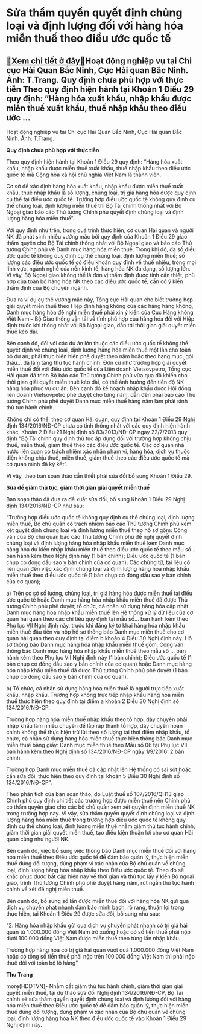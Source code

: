 Sửa thẩm quyền quyết định chủng loại và định lượng đối với hàng hóa miễn thuế theo điều ước quốc tế
===================================================================================================

[:gift:Xem chi tiết ở đây:gift:](https://hddtvn.com/sua-tham-quyen-quyet-dinh-chung-loai-va-dinh-luong-doi-voi-hang-hoa-mien-thue-theo-dieu-uoc-quoc-te/)Hoạt động nghiệp vụ tại Chi cục Hải Quan Bắc Ninh, Cục Hải quan Bắc Ninh. Ảnh: T.Trang. Quy định chưa phù hợp với thực tiễn Theo quy định hiện hành tại Khoản 1 Điều 29 quy định: ”Hàng hóa xuất khẩu, nhập khẩu được miễn thuế xuất khẩu, thuế nhập khẩu theo điều ước …
-------------------------------------------------------------------------------------------------------------------------------------------------------------------------------------------------------------------------------------------------------------------------







 






 Hoạt động nghiệp vụ tại Chi cục Hải Quan Bắc Ninh, Cục Hải quan Bắc Ninh. Ảnh: T.Trang. 


**Quy định chưa phù hợp với thực tiễn**


Theo quy định hiện hành tại Khoản 1 Điều 29 quy định: ”Hàng hóa xuất khẩu, nhập khẩu được miễn thuế xuất khẩu, thuế nhập khẩu theo điều ước quốc tế mà Cộng hòa xã hội chủ nghĩa Việt Nam là thành viên.


Cơ sở để xác định hàng hóa xuất khẩu, nhập khẩu được miễn thuế xuất khẩu, thuế nhập khẩu là số lượng, chủng loại, trị giá hàng hóa được quy định cụ thể tại điều ước quốc tế. Trường hợp điều ước quốc tế không quy định cụ thể chủng loại, định lượng miễn thuế thì Bộ Tài chính thống nhất với Bộ Ngoại giao báo cáo Thủ tướng Chính phủ quyết định chủng loại và định lượng hàng hóa miễn thuế”.


Với quy định như trên, trong quá trình thực hiện, cơ quan Hải quan và người NK đã phát sinh nhiều vướng mắc bởi quy định của Khoản 1 Điều 29 giao thẩm quyền cho Bộ Tài chính thống nhất với Bộ Ngoại giao và báo cáo Thủ tướng Chính phủ về Danh mục hàng hóa miễn thuế. Trong khi đó, đa số điều ước quốc tế không quy định cụ thể chủng loại, định lượng miễn thuế; số lượng các điều ước quốc tế có điều khoản quy định về thuế nhiều, trong mọi lĩnh vực, ngành nghề của nền kinh tế, hàng hóa NK đa dạng, số lượng lớn. Vì vậy, Bộ Ngoại giao không thể là đơn vị thẩm định được tính cần thiết, phù hợp của toàn bộ hàng hóa NK theo các điều ước quốc tế, cần có ý kiến thẩm định của Bộ chuyên ngành. 


Đưa ra ví dụ cụ thể vướng mắc này, Tổng cục Hải quan cho biết trường hợp giải quyết miễn thuế theo Hiệp định hàng không của các hãng hàng không, Danh mục hàng hóa đề nghị miễn thuế phải xin ý kiến của Cục Hàng không Việt Nam – Bộ Giao thông vận tải về tính phù hợp của hàng hóa đối với Hiệp định trước khi thống nhất với Bộ Ngoại giao, dẫn tới thời gian giải quyết miễn thuế kéo dài.


Bên cạnh đó, đối với các dự án lớn thuộc các điều ước quốc tế không thể quyết định về chủng loại, định lượng hàng hóa miễn thuế một lần cho toàn bộ dự án; phải thực hiện hiện phê duyệt theo năm hoặc theo hạng mục, gói thầu… đã làm tăng thủ tục hành chính. Đơn cử như trường hợp giải quyết miễn thuế đối với điều ước quốc tế của Liên doanh Vietsovpetro, Tổng cục Hải quan đã trình Bộ báo cáo Thủ tướng Chính phủ vừa qua đã khiến cho thời gian giải quyết miễn thuế kéo dài, có thể ảnh hưởng đến tiến độ NK hàng hóa phục vụ dự án. Bên cạnh đó kế hoạch nhập khẩu được Hội đồng liên doanh Vietsovpetro phê duyệt cho từng năm, dẫn đến phải báo cáo Thủ tướng Chính phủ phê duyệt Danh mục miễn thuế hàng năm làm phát sinh thủ tục hành chính.


Không chỉ có thế, theo cơ quan Hải quan, quy định tại Khoản 1 Điều 29 Nghị định 134/2016/NĐ-CP chưa có tính thống nhất với các quy định hiện hành khác, Khoản 2 Điều 21 Nghị định số 83/2013/NĐ-CP ngày 22/7/2013 quy định “Bộ Tài chính quy định thủ tục áp dụng đối với trường hợp không chịu thuế, miễn thuế, giảm thuế theo các điều ước quốc tế. Các cơ quan nhà nước liên quan có trách nhiệm xác nhận phạm vi, hàng hóa, dịch vụ thuộc diện không chịu thuế, miễn thuế, giảm thuế theo các điều ước quốc tế mà cơ quan mình đã ký kết”. 


Vì vậy, theo ban soạn thảo cần thiết phải sửa đổi bổ sung Khoản 1 Điều 29. 


**Sửa để giảm thủ tục, giảm thời gian giải quyết miễn thuế**


Ban soạn thảo đã đưa ra để xuất sửa đổi, bổ sung Khoản 1 Điều 29 Nghị định 134/2016/NĐ-CP như sau:


“Trường hợp điều ước quốc tế không quy định cụ thể chủng loại, định lượng miễn thuế, Bộ chủ quản có trách nhiệm báo cáo Thủ tướng Chính phủ xem xét quyết định chủng loại và định lượng miễn thuế theo hồ sơ gồm: Công văn của Bộ chủ quản báo cáo Thủ tướng Chính phủ đề nghị quyết định chủng loại và định lượng hàng hóa nhập khẩu miễn thuế kèm Danh mục hàng hóa dự kiến nhập khẩu miễn thuế theo điều ước quốc tế theo mẫu số… ban hành kèm theo Nghị định này (1 bản chính); Điều ước quốc tế (1 bản chụp có đóng dấu sao y bản chính của cơ quan); Các chứng từ, tài liệu có liên quan đến việc xác định chủng loại và định lượng hàng hóa nhập khẩu miễn thuế theo điều ước quốc tế (1 bản chụp có đóng dấu sao y bản chính của cơ quan); 


a) Trên cơ sở số lượng, chủng loại, trị giá hàng hóa được miễn thuế tại điều ước quốc tế hoặc Danh mục hàng hóa nhập khẩu miễn thuế đã được Thủ tướng Chính phủ phê duyệt; tổ chức, cá nhân sử dụng hàng hóa cập nhật Danh mục hàng hóa nhập khẩu miễn thuế lên Hệ thống xử lý dữ liệu của cơ quan hải quan theo các chỉ tiêu quy định tại mẫu số… ban hành kèm theo Phụ lục VII Nghị định này, trước khi đăng ký tờ khai hàng hóa nhập khẩu miễn thuế đầu tiên và nộp hồ sơ thông báo Danh mục miễn thuế cho cơ quan hải quan theo quy định tại điểm b khoản 4 Điều 30 Nghị định này. Hồ sơ thông báo Danh mục hàng hóa nhập khẩu miễn thuế gồm: Công văn thông báo Danh mục hàng hóa nhập khẩu miễn thuế theo mẫu số … ban hành kèm theo Phụ lục VII Nghị định này (1 bản chính); Điều ước quốc tế (1 bản chụp có đóng dấu sao y bản chính của cơ quan) hoặc Danh mục hàng hóa nhập khẩu miễn thuế đã được Thủ tướng Chính phủ phê duyệt (1 bản chụp có đóng dấu sao y bản chính của cơ quan).


b) Tổ chức, cá nhân sử dụng hàng hóa miễn thuế là người trực tiếp xuất khẩu, nhập khẩu. Trường hợp không trực tiếp nhập khẩu hàng hóa miễn thuế thực hiện theo quy định tại điểm a khoản 2 Điều 30 Nghị định số 134/2016/NĐ-CP.


Trường hợp hàng hóa miễn thuế nhập khẩu theo tổ hợp, dây chuyền phải nhập khẩu làm nhiều chuyến để lắp ráp thành tổ hợp, dây chuyền hoàn chỉnh không thể thực hiện trừ lùi theo số lượng tại thời điểm nhập khẩu, tổ chức, cá nhân sử dụng hàng hóa miễn thuế thực hiện thông báo Danh mục miễn thuế bằng giấy: Danh mục miễn thuế theo Mẫu số 06 tại Phụ lục VII ban hành kèm theo Nghị định số 134/2016/NĐ-CP ngày 1/9/2016: 2 bản chính.


Trường hợp Danh mục miễn thuế đã cập nhật lên Hệ thống có sai sót hoặc cần sửa đổi, thực hiện theo quy định tại khoản 5 Điều 30 Nghị định số 134/2016/NĐ-CP”.


Theo phân tích của ban soạn thảo, do Luật thuế số 107/2016/QH13 giao Chính phủ quy định chi tiết các trường hợp được miễn thuế nên Chính phủ có thẩm quyền giao cho các bộ chủ quản xem xét quyền định miễn thuế NK trong trường hợp này. Vì vậy, sửa thẩm quyền quyết định chủng loại và định lượng hàng hóa miễn thuế trong trường hợp điều ước quốc tế không quy định cụ thể chủng loại, định lượng miễn thuế nhằm giảm thủ tục hành chính, giảm thời gian giải quyết miễn thuế, tạo điều kiện thuận lợi cho cơ quan Hải quan cũng như người NK.


Bên cạnh đó, việc bổ sung việc thông báo Danh mục miễn thuế đối với hàng hóa miễn thuế theo Điều ước quốc tế để đảm bảo quản lý, thực hiện miễn thuế đúng đối tượng, đúng phạm vi xác nhận của Bộ chủ quản về chủng loại, định lượng hàng hóa nhập khẩu theo Điều ước quốc tế. Theo đó sẽ khắc phục được bất cập hiện nay về thời gian và thủ tục lấy ý kiến Bộ ngoại giao, trình Thủ tướng Chính phủ phê duyệt hàng năm, rút ngắn thủ tục hành chính về xét đề nghị miễn thuế. 







Bên cạnh đó, bổ sung số lần được miễn thuế đối với hàng hóa NK gửi qua dịch vụ chuyển phát nhanh đảm bảo minh bạch, rõ ràng, thuận lợi trong thực hiện, tại Khoản 1 Điều 29 được sửa đổi, bổ sung như sau: 


“2. Hàng hóa nhập khẩu gửi qua dịch vụ chuyển phát nhanh có trị giá hải quan từ 1.000.000 đồng Việt Nam trở xuống hoặc có số tiền thuế phải nộp dưới 100.000 đồng Việt Nam được miễn thuế theo từng lần nhập khẩu.


Trường hợp hàng hóa có trị giá hải quan vượt quá 1.000.000 đồng Việt Nam hoặc có tổng số tiền thuế phải nộp trên 100.000 đồng Việt Nam thì phải nộp thuế đối với toàn bộ lô hàng”












**Thu Trang**



more(HDDTVN)- Nhằm cắt giảm thủ tục hành chính, giảm thời gian giải quyết miễn thuế, tại dự thảo sửa đổi Nghị định 134/2016/NĐ-CP, Bộ Tài chính sẽ sửa thẩm quyền quyết định chủng loại và định lượng đối với hàng hóa miễn thuế theo Điều ước quốc tế để đảm bảo quản lý, thực hiện miễn thuế đúng đối tượng, đúng phạm vi xác nhận của Bộ chủ quản về chủng loại, định lượng hàng hóa NK theo điều ước quốc tế vào Khoản 1 Điều 29 Nghị định này.


